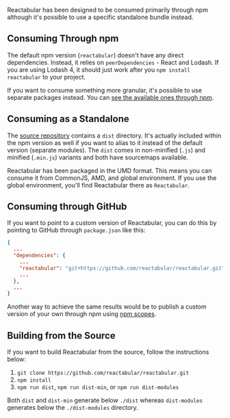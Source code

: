 Reactabular has been designed to be consumed primarily through npm although it's possible to use a specific standalone bundle instead.

## Consuming Through npm

The default npm version (`reactabular`) doesn't have any direct dependencies. Instead, it relies on `peerDependencies` - React and Lodash. If you are using Lodash 4, it should just work after you `npm install reactabular` to your project.

If you want to consume something more granular, it's possible to use separate packages instead. You can [see the available ones through npm](https://www.npmjs.com/browse/keyword/reactabular).

## Consuming as a Standalone

The [source repository](https://github.com/reactabular/reactabular) contains a `dist` directory. It's actually included within the npm version as well if you want to alias to it instead of the default version (separate modules). The `dist` comes in non-minified (`.js`) and minified (`.min.js`) variants and both have sourcemaps available.

Reactabular has been packaged in the UMD format. This means you can consume it from CommonJS, AMD, and global environment. If you use the global environment, you'll find Reactabular there as `Reactabular`.

## Consuming through GitHub

If you want to point to a custom version of Reactabular, you can do this by pointing to GitHub through `package.json` like this:

```json
{
  ...
  "dependencies": {
    ...
    "reactabular": "git+https://github.com/reactabular/reactabular.git",
    ...
  },
  ...
}
```

Another way to achieve the same results would be to publish a custom version of your own through npm using [npm scopes](https://docs.npmjs.com/misc/scope).

## Building from the Source

If you want to build Reactabular from the source, follow the instructions below:

1. `git clone https://github.com/reactabular/reactabular.git`
2. `npm install`
3. `npm run dist`, `npm run dist-min`, or `npm run dist-modules`

Both `dist` and `dist-min` generate below `./dist` whereas `dist-modules` generates below the `./dist-modules` directory.
